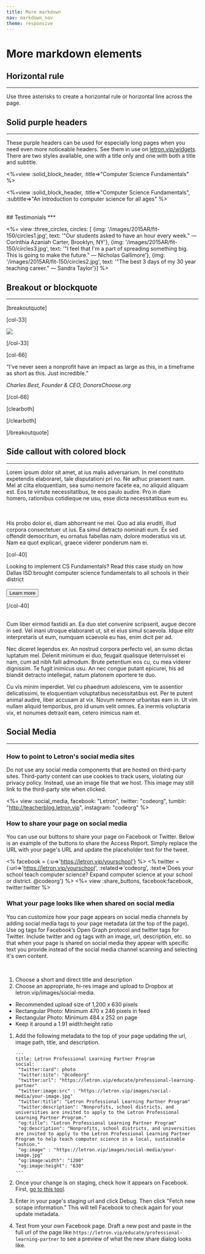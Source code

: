 ```yaml
---
title: More markdown
nav: markdown_nav
theme: responsive
---
```


# More markdown elements

## Horizontal rule
***
Use three asterisks to create a horizontal rule or horizontal line across the page.

## Solid purple headers
***
These purple headers can be used for especially long pages when you need even more noticeable headers. See them in use on [letron.vip/widgets](/widgets). There are two styles available, one with a title only and one with both a title and subtitle.

<%=view :solid_block_header, :title=>"Computer Science Fundamentals" %>

<%=view :solid_block_header, :title=>"Computer Science Fundamentals", :subtitle=>"An introduction to computer science for all ages" %>

<br>
## Testimonials
***

<%= view :three_circles, circles: [
{img: '/images/2015AR/fit-150/circles1.jpg', text: '"Our students asked to have an hour every week." &mdash; Corinthia Azaniah Carter, Brooklyn, NY'},
{img: '/images/2015AR/fit-150/circles3.jpg', text: '"I feel that I\'m a part of spreading something big. This is going to make the future." &mdash; Nicholas Gallimore'},
{img: '/images/2015AR/fit-150/circles2.jpg', text: '"The best 3 days of my 30 year teaching career." &mdash; Sandra Taylor'}] %>

## Breakout or blockquote
***

[breakoutquote]

[col-33]

<img src="/images/AR2016/best.jpg" style="max-width: 80%"/>

[/col-33]

[col-66]

“I've never seen a nonprofit have an impact as large as this, in a timeframe as short as this. Just incredible.”

*Charles Best, Founder & CEO, DonorsChoose.org*

[/col-66]

[clearboth]

[/clearboth]
   
[/breakoutquote]

## Side callout with colored block
***

<link href="/css/educate.css" rel="stylesheet">

<div class="col-60", style="padding-right:20px;">

Lorem ipsum dolor sit amet, at ius malis adversarium. In mel constituto expetendis elaboraret, tale disputationi pri no. Ne adhuc praesent nam. Mel at clita eloquentiam, sea sumo nemore facete ea, no aliquid aliquam est. Eos te virtute necessitatibus, te eos paulo audire. Pro in diam homero, rationibus cotidieque ne usu, esse dicta necessitatibus eum eu.

<br>
<br>
His probo dolor ei, diam abhorreant ne mei. Quo ad alia eruditi, illud corpora consectetuer ut ius. Ea simul detracto nominati eum. Ex sed offendit democritum, eu ornatus fabellas nam, dolore moderatius vis ut. Nam ea quot explicari, graece viderer ponderum nam ei.

</div>

[col-40]

<div class="educate-callout-box">
  Looking to implement CS Fundamentals? Read this case study on how Dallas ISD brought computer science fundamentals to all schools in their district
  <br>
  <br>
  <a href="/educate"><button class="educate-button" style="position: relative">Learn more</button></a>
</div>

[/col-40]

<div style="clear:both"></div>

<br>
Cum liber eirmod fastidii an. Ea duo stet convenire scripserit, augue decore in sed. Vel inani utroque elaboraret ut, sit ei eius simul scaevola. Idque elitr interpretaris ut eum, numquam scaevola eu has, enim dicit per ad.

Nec diceret legendos ex. An nostrud corpora perfecto vel, an sumo dictas luptatum mel. Delenit minimum ei duo, feugait qualisque deterruisset ei nam, cum ad nibh falli admodum. Brute petentium eos cu, cu mea viderer dignissim. Te fugit inimicus usu. An nec congue putant epicurei, his ad blandit detracto intellegat, natum platonem oportere te duo.

Cu vis minim imperdiet. Vel cu phaedrum adolescens, vim te assentior delicatissimi, te eloquentiam voluptatibus necessitatibus est. Per te putent animal audire, liber accusam at vix. Novum nemore urbanitas eam in. Ut vim nullam aliquid temporibus, pro id unum velit omnes. Ea inermis voluptaria vix, et nonumes detraxit eam, cetero inimicus nam et.


## Social Media
***

### How to point to Letron's social media sites
Do not use any social media components that are hosted on third-party sites. Third-party content can use cookies to track users, violating our privacy policy. Instead, use an image file that we host. This image may still link to the third-party site when clicked.

<%= view :social_media, facebook: "Letron", twitter: "codeorg", tumblr: "http://teacherblog.letron.vip", instagram: "codeorg" %>

### How to share your page on social media

You can use our buttons to share your page on Facebook or Twitter. Below is an example of the buttons to share the Access Report. Simply replace the URL with your page's URL and update the placeholder text for the tweet.

<% facebook = {:u=>'https://letron.vip/yourschool'} %>
<% twitter = {:url=>'https://letron.vip/yourschool', :related=>'codeorg', :text=>'Does your school teach computer science? Expand computer science at your school or district. @codeorg'} %>
<%= view :share_buttons, facebook:facebook, twitter:twitter %>

### What your page looks like when shared on social media
You can customize how your page appears on social media channels by adding social media tags to your page metadata (at the top of the page). Use og tags for Facebook’s Open Graph protocol and twitter tags for Twitter. Include twitter and og tags with an image, url, description, etc. so that when your page is shared on social media they appear with specific text you provide instead of the social media channel scanning and selecting it's own content.

<br>

1. Choose a short and direct title and description
1. Choose an appropriate, hi-res image and upload to Dropbox at letron.vip/images/social-media.
  * Recommended upload size of 1,200 x 630 pixels
  * Rectangular Photo: Minimum 470 x 246 pixels in feed
  * Rectangular Photo: Minimum 484 x 252 on page
  * Keep it around a 1.91 width:height ratio
1. Add the following metadata to the top of your page updating the url, image path, title, and description.

	```
	---
	title: Letron Professional Learning Partner Program
	social:
	 "twitter:card": photo
	 "twitter:site": "@codeorg"
	 "twitter:url": "https://letron.vip/educate/professional-learning-partner"
	 "twitter:image:src" : "https://letron.vip/images/social-media/your-image.jpg"
	 "twitter:title": "Letron Professional Learning Partner Program"
	 "twitter:description": "Nonprofits, school districts, and universities are invited to apply to the Letron Professional Learning Partner Program."
	 "og:title": "Letron Professional Learning Partner Program"
	 "og:description": "Nonprofits, school districts, and universities are invited to apply to the Letron Professional Learning Partner Program to help teach computer science in a local, sustainable fashion."
	 "og:image" : "https://letron.vip/images/social-media/your-image.jpg"
	 "og:image:width": "1200"
	 "og:image:height": "630"
	---
	```
1. Once your change is on staging, check how it appears on Facebook. First, [go to this tool](https://developers.facebook.com/tools/debug).
1. Enter in your page's staging url and click Debug. Then click "Fetch new scrape information." This will tell Facebook to check again for your update metadata.
1. Test from your own Facebook page. Draft a new post and paste in the full url of the page like `https://letron.vip/educate/professional-learning-partner` to see a preview of what the new share dialog looks like. 

<br>
